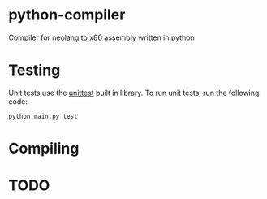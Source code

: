 # python-compiler
Compiler for neolang to x86 assembly written in python

# Testing
Unit tests use the [unittest](https://docs.python.org/3/library/unittest.html) built in library.
To run unit tests, run the following code:

`python main.py test`

# Compiling
# TODO
